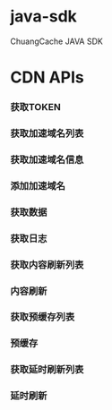 # java-sdk
ChuangCache JAVA SDK

# CDN APIs

### 获取TOKEN
### 获取加速域名列表
### 获取加速域名信息
### 添加加速域名
### 获取数据
### 获取日志
### 获取内容刷新列表
### 内容刷新
### 获取预缓存列表
### 预缓存
### 获取延时刷新列表
### 延时刷新
